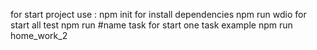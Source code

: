 for start project use :
npm init for install dependencies
npm run wdio for start all test
npm run #name task for start one task example npm run home_work_2
